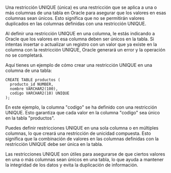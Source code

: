   
Una restricción UNIQUE (única) es una restricción que se aplica a una o más columnas de una tabla en Oracle para asegurar que los valores en esas columnas sean únicos. Esto significa que no se permitirán valores duplicados en las columnas definidas con una restricción UNIQUE.

Al definir una restricción UNIQUE en una columna, le estás indicando a Oracle que los valores en esa columna deben ser únicos en la tabla. Si intentas insertar o actualizar un registro con un valor que ya existe en la columna con la restricción UNIQUE, Oracle generará un error y la operación no se completará.

Aquí tienes un ejemplo de cómo crear una restricción UNIQUE en una columna de una tabla:

```
CREATE TABLE productos (
  producto_id NUMBER,
  nombre VARCHAR2(100),
  codigo VARCHAR2(10) UNIQUE
);
```

En este ejemplo, la columna "codigo" se ha definido con una restricción UNIQUE. Esto garantiza que cada valor en la columna "codigo" sea único en la tabla "productos".

Puedes definir restricciones UNIQUE en una sola columna o en múltiples columnas, lo que creará una restricción de unicidad compuesta. Esto significa que la combinación de valores en las columnas definidas con la restricción UNIQUE debe ser única en la tabla.

Las restricciones UNIQUE son útiles para asegurarse de que ciertos valores en una o más columnas sean únicos en una tabla, lo que ayuda a mantener la integridad de los datos y evita la duplicación de información.